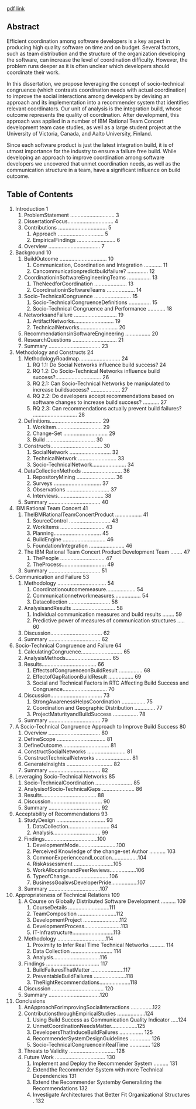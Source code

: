 [pdf link](https://github.com/schadr/ChatToSucceed/blob/master/thesis.pdf)

## Abstract
Efficient coordination among software developers is a key aspect in producing high quality software on time and on budget. Several factors, such as team distribution and the structure of the organization developing the software, can increase the level of coordination difficulty. However, the problem runs deeper as it is often unclear which developers should coordinate their work.

In this dissertation, we propose leveraging the concept of socio-technical congruence (which contrasts coordination needs with actual coordination) to improve the social interactions among developers by devising an approach and its implementation into a recommender system that identifies relevant coordinators. Our unit of analysis is the integration build, whose outcome represents the quality of coordination. After development, this approach was applied in a number of IBM Rational Team Concert development team case studies, as well as a large student project at the University of Victoria, Canada, and Aalto University, Finland.

Since each software product is just the latest integration build, it is of utmost importance for the industry to ensure a failure free build. While developing an approach to improve coordination among software developers we uncovered that unmet coordination needs, as well as the communication structure in a team, have a significant influence on build outcome.

## Table of Contents
1. Introduction 1
    1. ProblemStatement .............................. 3
    2. DissertationFocus............................... 4
    3. Contributions ................................. 5
        1. Approach ............................... 5
        2. EmpiricalFindings .......................... 6
    4. Overview ................................... 7
2. Background 10
    1. BuildOutcome ................................ 10 
        1. Communication, Coordination and Integration ............ 11 
        2. Cancommunicationpredictbuildfailure? .............. 12
    2. CoordinationinSoftwareEngineeringTeams ................ 13
        1. TheNeedforCoordination ...................... 13
        2. CoordinationinSoftwareTeams ................... 14
    3. Socio-TechnicalCongruence ......................... 15 
        1. Socio-TechnicalCongruenceDefinitions ............... 15 
        2. Socio-Technical Congruence and Performance ............ 18
    4. NetworksandFailure ............................. 19 
        1. ArtifactNetworks........................... 19 
        2. TechnicalNetworks.......................... 20
    5. RecommendationsinSoftwareEngineering ................. 20
    6. ResearchQuestions .............................. 21
    7. Summary ................................... 23
3. Methodology and Constructs 24
    1. MethodologyRoadmap............................ 24
        1. RQ 1.1: Do Social Networks influence build success? 24
        2. RQ 1.2: Do Socio-Technical Networks influence build success?............................... 26
        3. RQ 2.1: Can Socio-Technical Networks be manipulated to increase buildsuccess? .................... 27
        4. RQ 2.2: Do developers accept recommendations based on software changes to increase build success? ........... 27
        5. RQ 2.3: Can recommendations actually prevent build failures? .............................. 28
    2. Definitions................................... 29 
        1. WorkItem............................... 29 
        2. Change-Set .............................. 29 
        3. Build ................................. 30
    3. Constructs................................... 30 
        1. SocialNetwork ............................ 32 
        2. TechnicalNetwork .......................... 33 
        3. Socio-TechnicalNetwork....................... 34
    4. DataCollectionMethods ........................... 36 
        1. RepositoryMining .......................... 36 
        2. Surveys ................................ 37 
        3. Observations ............................. 37
        4. Interviews............................... 38 
    5. Summary ................................... 40
4. IBM Rational Team Concert 41
    1. TheIBMRationalTeamConcertProduct .................. 41 
        1. SourceControl ............................ 43 
        2. WorkItems .............................. 43 
        3. Planning................................ 45 
        4. BuildEngine ............................. 46 
        5. Foundation/Integration ........................ 46
    2. The IBM Rational Team Concert Product Development Team ........ 47 
        1. ThePeople .............................. 47 
        2. TheProcess.............................. 49
    3. Summary ................................... 51
5. Communication and Failure 53
    1. Methodology ................................. 54 
        1. Coordinationoutcomemeasure.................... 54 
        2. Communicationnetworkmeasures.................. 54 
        3. Datacollection ............................ 58
    2. AnalysisandResults ............................. 58 
        1. Individual communication measures and build results ........ 59 
        2. Predictive power of measures of communication structures ..... 60
    3. Discussion................................... 62
    4. Summary ................................... 62
6. Socio-Technical Congruence and Failure 64
    1. CalculatingCongruence............................ 65
    2. AnalysisMethods............................... 65
    3. Results..................................... 66
        1. EffectsofCongruenceonBuildResult ................ 68 
        2. EffectofGapRatioonBuildResult ................. 69
        3. Social and Technical Factors in RTC Affecting Build Success and Congruence.............................. 70
    4. Discussion................................... 73 
        1. StrongAwarenessHelpsCoordination ................ 75 
        2. Coordination and Geographic Distribution .............. 77 
        3. ProjectMaturityandBuildSuccess ................. 78
    5. Summary ................................... 79
7. A Socio-Technical Congruence Approach to Improve Build Success 80
    1. Overview ................................... 80 
    2. DefineScope ................................. 81 
    3. DefineOutcome................................ 81 
    4. ConstructSocialNetworks .......................... 81 
    5. ConstructTechnicalNetworks ........................ 81 
    6. GenerateInsights ............................... 82 
    7. Summary ................................... 82
8. Leveraging Socio-Technical Networks 85
    1. Socio-TechnicalCoordination ......................... 85 
    2. AnalysisofSocio-TechnicalGaps ...................... 86 
    3. Results..................................... 88 
    4. Discussion................................... 90 
    5. Summary ................................... 92
9. Acceptability of Recommendations 93
    1. StudyDesign ................................. 93 
        1. DataCollection............................ 94 
        2. Analysis................................ 99
    2. Findings....................................100
        1. DevelopmentMode..........................100
        2. Perceived Knowledge of the change-set Author ........... 103
        3. CommonExperienceandLocation..................104
        4. RiskAssessment ...........................105
        5. WorkAllocationandPeerReviews..................106 
        6. TypeofChange............................106 
        7. BusinessGoalsvsDeveloperPride..................107
    3. Summary ...................................107
10. Appropriateness of Technical Relations 109
    1. A Course on Globally Distributed Software Development .......... 109 
        1. CourseDetails ............................111 
        2. TeamComposition ..........................112 
        3. DevelopmentProject .........................112 
        4. DevelopmentProcess.........................113 
        5. IT-Infrastructure............................113
    2. Methodology .................................114 
        1. Proximity to Infer Real Time Technical Networks .......... 114 
        2. Data Collection ............................ 114 
        3. Analysis................................116
    3. Findings .................................... 117 
        1. BuildFailuresThatMatter ......................117 
        2. PreventableBuildFailures ......................118 
        3. TheRightRecommendations.....................118
    4. Discussion ................................... 120
    5. Summary ...................................120
11. Conclusions
    1. AnApproachForImprovingSocialInteractions ...............122
    2. ContributionsthroughEmpiricalStudies ...................124
         1. Using Build Success as Communication Quality Indicator .....124
         2. UnmetCoordinationNeedsMatter..................125 
         3. DevelopersThatInduceBuildFailures ................ 125 
         4. RecommenderSystemDesignGuidelines .............. 126 
         5. Socio-TechnicalCongruenceinRealTime .............. 128
    3. Threats to Validity ............................... 128
    4. Future Work .................................. 130
        1. Implement and Deploy the Recommender System .......... 131
        2. Extendthe Recommender System with more Technical Dependencies 131
        3. Extend the Recommender Systemby Generalizing the Recommendations 132
        4. Investigate Architectures that Better Fit Organizational Structures . 132
